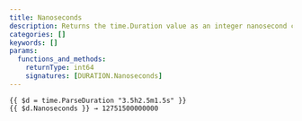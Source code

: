 ```yaml
---
title: Nanoseconds
description: Returns the time.Duration value as an integer nanosecond count.
categories: []
keywords: []
params:
  functions_and_methods:
    returnType: int64
    signatures: [DURATION.Nanoseconds]
---
```


```go-html-template
{{ $d = time.ParseDuration "3.5h2.5m1.5s" }}
{{ $d.Nanoseconds }} → 12751500000000
```
